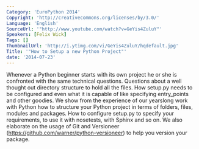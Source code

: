 ```yaml
---
Category: 'EuroPython 2014'
Copyright: 'http://creativecommons.org/licenses/by/3.0/'
Language: 'English'
SourceUrl: '"http://www.youtube.com/watch?v=GeYis4ZuluY"'
Speakers: [Felix Wick]
Tags: []
ThumbnailUrl: 'http://i.ytimg.com/vi/GeYis4ZuluY/hqdefault.jpg'
Title: '"How to Setup a new Python Project"'
date: '2014-07-23'
---
```

Whenever a Python beginner starts with its own project he or she is confronted with the same technical questions. Questions about a well thought out directory structure to hold all the files. How setup.py needs to be configured and even what it is capable of like specifying entry_points and other goodies. We show from the experience of our yearslong work with Python how to structure your Python project in terms of folders, files, modules and packages. How to configure setup.py to specify your requirements, to use it with nosetests, with Sphinx and so on. We also elaborate on the usage of Git and Versioneer (https://github.com/warner/python-versioneer) to help you version your package.